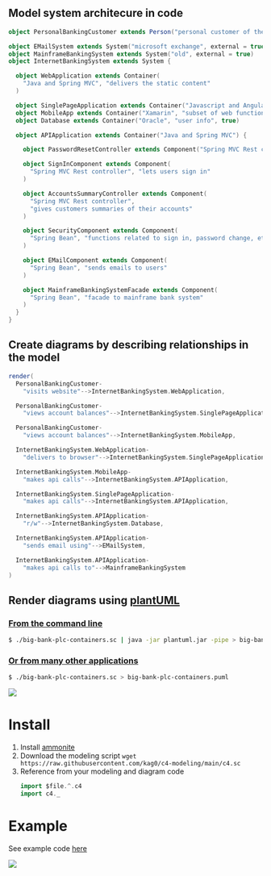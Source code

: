 ## Model system architecure in code

```scala
object PersonalBankingCustomer extends Person("personal customer of the bank")

object EMailSystem extends System("microsoft exchange", external = true)
object MainframeBankingSystem extends System("old", external = true)
object InternetBankingSystem extends System {

  object WebApplication extends Container(
    "Java and Spring MVC", "delivers the static content"
  )

  object SinglePageApplication extends Container("Javascript and Angular")
  object MobileApp extends Container("Xamarin", "subset of web functionality")
  object Database extends Container("Oracle", "user info", true)

  object APIApplication extends Container("Java and Spring MVC") {

    object PasswordResetController extends Component("Spring MVC Rest controller")

    object SignInComponent extends Component(
      "Spring MVC Rest controller", "lets users sign in"
    )

    object AccountsSummaryController extends Component(
      "Spring MVC Rest controller", 
      "gives customers summaries of their accounts"
    )

    object SecurityComponent extends Component(
      "Spring Bean", "functions related to sign in, password change, etc"
    )

    object EMailComponent extends Component(
      "Spring Bean", "sends emails to users"
    )

    object MainframeBankingSystemFacade extends Component(
      "Spring Bean", "facade to mainframe bank system"
    )
  }
}
```

## Create diagrams by describing relationships in the model

```scala
render(
  PersonalBankingCustomer-
    "visits website"-->InternetBankingSystem.WebApplication,

  PersonalBankingCustomer-
    "views account balances"-->InternetBankingSystem.SinglePageApplication,

  PersonalBankingCustomer-
    "views account balances"-->InternetBankingSystem.MobileApp,

  InternetBankingSystem.WebApplication-
    "delivers to browser"-->InternetBankingSystem.SinglePageApplication,

  InternetBankingSystem.MobileApp-
    "makes api calls"-->InternetBankingSystem.APIApplication,

  InternetBankingSystem.SinglePageApplication-
    "makes api calls"-->InternetBankingSystem.APIApplication,

  InternetBankingSystem.APIApplication-
    "r/w"-->InternetBankingSystem.Database,

  InternetBankingSystem.APIApplication-
    "sends email using"-->EMailSystem,

  InternetBankingSystem.APIApplication-
    "makes api calls to"-->MainframeBankingSystem
)
```

## Render diagrams using [plantUML](https://plantuml.com)

### [From the command line](https://plantuml.com)
```sh
$ ./big-bank-plc-containers.sc | java -jar plantuml.jar -pipe > big-bank-plc-containers.png
```

### [Or from many other applications](https://plantuml.com/running)

```sh
$ ./big-bank-plc-containers.sc > big-bank-plc-containers.puml
```

![](http://www.plantuml.com/plantuml/svg/nLOzRnin39thNy5cQe3sl7JgbCJ9aA9kZGJzs0AUZhQ5IDH1ekm4HVzxgTYN3wE32ml8PEhnnFT87kaxIO9HidUZjvQDontbw60fqgTFut74TREmiinjJXHDO26MnWG_lh86OnU-Mkh9ZISVFymSidoVVXbxJ49HePj9y7tWSgCl13EAAV0xz3wm5Mhcrb7JsaNZBUVK8jzkhDwPPlCikZD5BIycEKdm5D_3qU21hGi6tv4w-y5fjY24ESYIe4G_EXvTtwisVtDn9_l9k9YYTPjB6lq2oX4svqBdhOaXXRa0tPabyeAUECv2vWxZ_Nv4bomKcMIRr2FbW0_P3kJ7y7iq2InecU815CrFQa_xtbc3OWChemBm32bfViOL0d87rtqi6gO_9WNkoDaLnVHGu2Jwk87jAw9bU5D5tkdiygKy1VQHzvp_l3r4mJaAjfX8YGQpa7wBQDo3LIO3BCz3jQIdeTKxcgL6tzYWXyBr2pr6oyLCkKqavVrUKmlppARK0vsL-sf2hjLqDCC5lMp21eVY-5SpaecsbuUMdF8YEuogwCz_3zyKjQeHFUqEnQDZTohK5rodP5Va3jmp5KTgPPELLDgalrH3NFsMhYoj4w0n8RD0YmxPKAgYjS8SxA6lJglg5_PfIGPeOrWdYeFg6dMfk5eztb82x2qOT6weRUs2lBxY_UDN-TU8u_Kh2DlzTad4NGBo2a5E6hc-faDM-audGSBnw4Gbby_6lm00)

# Install

1. Install [ammonite](https://ammonite.io/#ScalaScripts)
2. Download the modeling script `wget https://raw.githubusercontent.com/kag0/c4-modeling/main/c4.sc`
3. Reference from your modeling and diagram code
    ```scala
    import $file.^.c4
    import c4._
    ```

# Example

See example code [here](example)

![](http://www.plantuml.com/plantuml/svg/xLZFJnix43u__efvd1uIRtFfgIUIGDLK1292gzxGh7UoiV2FbJqceAh_U-qicuHLXK345OVUx1dix_iydyTiJZoZuw3LmR_I21Kg2ax1ahdn7mS3XwkYbhmCPV3aX3LCXWjXzU1A2dILlP3Ka1gCF_m_KsZuw_HyeD4pkHYw6LlTM9DMD0bW_X0J-kRidlz3hQsHJCL2AYfAMHTQck1BDBVjg56YE9kYLEsYOpWyWpI5TduO0reAPxrTCD2zMAAfwV3erHXnJxDmg6aKmzBK6xXD0XupEyXMLLkeaGscGlVmCho9ONA6k0_NnVjeH_3ZO6mDHpRaze5L36UJOTCeAP2bDH4w1c0dqa9sbTiVKZ53xrVMLLVaYPCcPvKY5nbq6LYdO9jBXprlN3gFwRTnIZE8RVReu9ySH7_lYKyeiA9dd07jN-nm7X6QD5si4y0Mz6PjuWL-lJ2NZhcipSHiTawyOWGc1ZQnvmyuPHMnXtJvFVYqMffST8T2s63OpuFMqUDF7DBbu37vSe_4R2tlo8C8dgrUwrZl8MFCBe2N91tWu_xPIa4YECaFkyNeOhrgzAmJZ4WxU72aaAa2jbqXZg7fBaxR_uw1M6IIq7RZBV-k8J_BtfEfF916gJomRNqK2VwC5BkcTbg-XUGfCfReAO9rmmHywL2ezIX1WZGB6s6te6-1dDeoheb74tTlnn0d2Uix9b-roaFfYPF1LbH2LqLKiTvx8pAFGqKphEbfGs_Za1Amaqcqlk0TUk5amu2cWg6fWqAthiWLgGnaCdOpZRVa0Hi90fNoITtyycBm-VfwDe-Aykl9yXo-0rrPsdX-PPjxcTzr-JMyPwVbrvBVNHaUzBsyOcwmIiHFH-EMSiO7_FNVO3lFEGGVWNeKC__d_QOFkfuxW6rwiAVdkVpHxnjPhHSy-LP1zgxnLyaBxbPFHlRMzwTkO9BLxwidPAhqwyul)